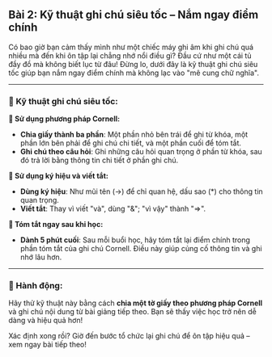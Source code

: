 ## Bài 2: Kỹ thuật ghi chú siêu tốc – Nắm ngay điểm chính  

Có bao giờ bạn cảm thấy mình như một chiếc máy ghi âm khi ghi chú quá nhiều mà đến khi ôn tập lại chẳng nhớ nổi điều gì? Đầu cứ như một cái tủ đầy đồ mà không biết lục từ đâu! Đừng lo, dưới đây là kỹ thuật ghi chú siêu tốc giúp bạn nắm ngay điểm chính mà không lạc vào "mê cung chữ nghĩa". 

---

### 📌 Kỹ thuật ghi chú siêu tốc:

**🔹 Sử dụng phương pháp Cornell:**
- **Chia giấy thành ba phần**: Một phần nhỏ bên trái để ghi từ khóa, một phần lớn bên phải để ghi chú chi tiết, và một phần cuối để tóm tắt.
- **Ghi chú theo câu hỏi**: Ghi những câu hỏi quan trọng ở phần từ khóa, sau đó trả lời bằng thông tin chi tiết ở phần ghi chú.

**🔹 Sử dụng ký hiệu và viết tắt:**
- **Dùng ký hiệu**: Như mũi tên (→) để chỉ quan hệ, dấu sao (*) cho thông tin quan trọng.
- **Viết tắt**: Thay vì viết "và", dùng "&"; "vì vậy" thành "=>".

**🔹 Tóm tắt ngay sau khi học:**
- **Dành 5 phút cuối**: Sau mỗi buổi học, hãy tóm tắt lại điểm chính trong phần tóm tắt của ghi chú Cornell. Điều này giúp củng cố thông tin và ghi nhớ lâu hơn.

---

### 🚀 Hành động:

Hãy thử kỹ thuật này bằng cách **chia một tờ giấy theo phương pháp Cornell** và ghi chú nội dung từ bài giảng tiếp theo. Bạn sẽ thấy việc học trở nên dễ dàng và hiệu quả hơn!

Xác định xong rồi? Giờ đến bước tổ chức lại ghi chú để ôn tập hiệu quả – xem ngay bài tiếp theo!